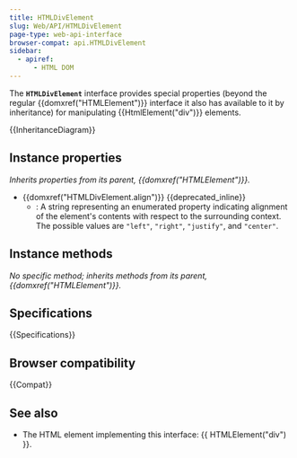 ```yaml
---
title: HTMLDivElement
slug: Web/API/HTMLDivElement
page-type: web-api-interface
browser-compat: api.HTMLDivElement
sidebar:
  - apiref:
      - HTML DOM
---
```


The **`HTMLDivElement`** interface provides special properties (beyond the regular {{domxref("HTMLElement")}} interface it also has available to it by inheritance) for manipulating {{HtmlElement("div")}} elements.

{{InheritanceDiagram}}

## Instance properties

_Inherits properties from its parent, {{domxref("HTMLElement")}}._

- {{domxref("HTMLDivElement.align")}} {{deprecated_inline}}
  - : A string representing an enumerated property indicating alignment of the element's contents with respect to the surrounding context. The possible values are `"left"`, `"right"`, `"justify"`, and `"center"`.

## Instance methods

_No specific method; inherits methods from its parent, {{domxref("HTMLElement")}}._

## Specifications

{{Specifications}}

## Browser compatibility

{{Compat}}

## See also

- The HTML element implementing this interface: {{ HTMLElement("div") }}.
